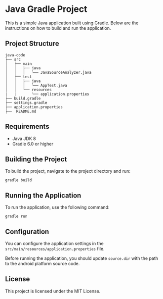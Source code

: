# Java Gradle Project

This is a simple Java application built using Gradle. Below are the instructions on how to build and run the application.

## Project Structure

```
java-code
├── src
│   ├── main
│   │   ├── java
│   │   │   └── JavaSourceAnalyzer.java
│   ├── test
│   │   ├── java
│   │   │   └── AppTest.java
│   │   └── resources
|   |       └── application.properties
├── build.gradle
├── settings.gradle
├── application.properties
├──  README.md
```

## Requirements

- Java JDK 8 
- Gradle 6.0 or higher
## Building the Project

To build the project, navigate to the project directory and run:

```
gradle build
```

## Running the Application


To run the application, use the following command:

```
gradle run
```

## Configuration

You can configure the application settings in the `src/main/resources/application.properties` file. 

Before running the application, you should update `source.dir` with the path to the android platform source code. 

## License

This project is licensed under the MIT License.